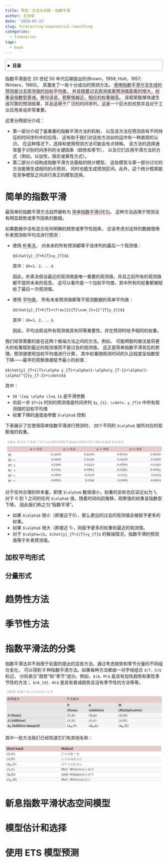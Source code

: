 ```yaml
---
title: 预测：方法与实践--指数平滑
author: 王哲峰
date: '2024-03-22'
slug: forecasting-exponential-smoothing
categories:
  - timeseries
tags:
  - book
---
```


<style>
details {
    border: 1px solid #aaa;
    border-radius: 4px;
    padding: .5em .5em 0;
}
summary {
    font-weight: bold;
    margin: -.5em -.5em 0;
    padding: .5em;
}
details[open] {
    padding: .5em;
}
details[open] summary {
    border-bottom: 1px solid #aaa;
    margin-bottom: .5em;
}
img {
    pointer-events: none;
}
</style>

<details><summary>目录</summary><p>

- [简单的指数平滑](#简单的指数平滑)
  - [加权平均形式](#加权平均形式)
  - [分量形式](#分量形式)
- [趋势性方法](#趋势性方法)
- [季节性方法](#季节性方法)
- [指数平滑法的分类](#指数平滑法的分类)
- [新息指数平滑状态空间模型](#新息指数平滑状态空间模型)
- [模型估计和选择](#模型估计和选择)
- [使用 ETS 模型预测](#使用-ets-模型预测)
</p></details><p></p>

指数平滑是在 20 世纪 50 年代后期提出的(Brown，1959; Holt，1957; Winters，1960)，
其激发了一些十分成功的预测方法。
<span style='border-bottom:1.5px dashed red;'>使用指数平滑方法生成的预测是过去观测值的加权平均值，
并且随着过去观测值离预测值距离的增大，权重呈指数型衰减。换句话说，观察值越近，相应的权重越高。</span>
该框架能够快速生成可靠的预测结果，并且适用于广泛的时间序列，这是一个巨大的优势并且对于工业应用来说非常重要。

这里分两部分介绍：

* 第一部分介绍了最重要的指数平滑方法的机制，
  以及该方法在预测具有不同特征的时间序列中的应用，
  这有助于我们对这些方法如何运作有一种直观的认识。
  在这种情况下，选择和使用预测方法可能会有点特殊。
  该方法的选择通常基于识别时间序列的关键因素（趋势和季节），
  以及它们应用平滑方法的方式（例如，以加性，阻尼或乘性方式）。
* 第二部分介绍构成指数平滑方法基础的统计模型。
  这些模型与第一部分讨论的方法能够生成相同的点预测，
  同时也能生成预测区间。此外，这个统计框架能在竞争模型之间进行真正的模型选择。

# 简单的指数平滑

最简单的指数平滑方法自然被称为 <span style='border-bottom:1.5px dashed red;'>简单指数平滑(SES)</span>。
这种方法适用于预测没有明显趋势或季节因素的数据。

如果数据中没有显示任何明确的趋势或季节性因素，
应该考虑对这样的数据使用朴素预测和平均法进行预测：

* 使用 <span style='border-bottom:1.5px dashed red;'>朴素法</span>，
  对未来的所有预测都等于该序列的最后一个观测值：

    `$$\hat{y}_{T+h|T}=y_{T}$$`

    其中：`$h=1，2，...$`

    因此，朴素法假设最近的观测值是唯一重要的观测值，并且之前所有的观测值都不提供未来的信息。
    这可以看作是一个加权平均值，其中所有的权重都被赋给了最后一次观测值。

* 使用 <span style='border-bottom:1.5px dashed red;'>平均值</span>，
  所有未来预测值都等于观测数据的简单平均值：

    `$$\hat{y}_{T+h|T}=\frac{1}{T}\sum_{t=1}^{T}y_{t}$$`

    其中：`$h=1，2，...$`

    因此，平均法假设所有观测值具有同等重要性，并在预测时给予相同的权重。

我们经常需要的是在这两个极端方法之间的方法。例如，
可能明智的做法是将更大的权重赋到最近的观测值而不是过去的观测值。
这正是简单指数平滑背后的原理。预测值使用加权平均值进行计算，
其中权重随观测时间的久远程度呈指数型下降——最早的观察值被赋予最小的权值：

`$$\hat{y}_{T+1|T}=\alpha y_{T}+\alpha(1-\alpha)y_{T-1}+\alpha(1-\alpha)^{2}y_{T-2}+\cdots$$`

其中：

* `$0 \leq \alpha \leq 1$` 是平滑参数
* 向前一步 `$T+1$` 时刻的预测值是时间序列 `$y_{1}，\cdots，y_{T}$` 中所有观测值的加权平均值
* 权重下降的速度由参数 `$\alpha$` 控制

下表展示了在使用简单指数平滑进行预测时，
四个不同的 `$\alpha$` 值所对应的观察值的权重。

![img](images/ses.png)

对于任何合理的样本量，即使 `$\alpha$` 数值很小，权重的总和也应该近似为 1。
对于 0 到 1 之间的任何 `$\alpha$` 值，随着时间向前推移，观察值的权重呈指数型下降，
因此我们称之为“指数平滑”。

* 如果 `$\alpha$` 很小（即接近于0），那么更远的过去的观测值会被赋予更多的权重。
* 如果 `$\alpha$` 很大（即接近 1），则赋予更多的权重给最近的观测值。
* 对于 `$\alpha=1$`，`$\hat{y}_{T+1|T}=y_{T}$` 的极端情况，指数平滑的预测值等于朴素预测值。

## 加权平均形式


## 分量形式


# 趋势性方法


# 季节性方法


# 指数平滑法的分类

指数平滑法并不局限于前面的提出的这些方法。通过考虑趋势和季节分量的不同组合变化，
可以得到 9 种指数平滑方法。如果每种方法都由一对字母组合 `$(T，S)$` 标记，
分别表示“趋势”和“季节”成分。例如，`$(A，M)$` 是具有加性趋势和乘性季节性的方法；
`$(A_{d}，N)$` 是具有衰减趋势且没有季节性的方法等等。

![img](images/ses_class.png)

其中一些方法我们已经知道它们有其他名称：

![img](images/ses_class2.png)

# 新息指数平滑状态空间模型


# 模型估计和选择


# 使用 ETS 模型预测

